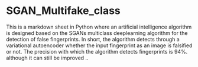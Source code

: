 # SGAN_Multifake_class
This is a markdown sheet in Python where 
an artificial intelligence algorithm is 
designed based on the SGANs multiclass 
deeplearning algorithm for the detection
of false fingerprints. In short, the 
algorithm detects through a variational 
autoencoder whether the input fingerprint 
as an image is falsified or not. 
The precision with which the algorithm 
detects fingerprints is 94%. 
although it can still be improved ..

